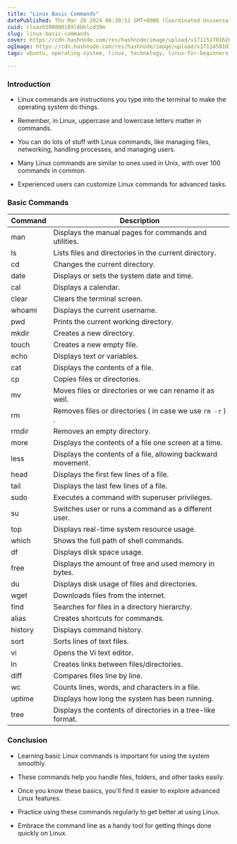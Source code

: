 ```yaml
---
title: "Linux Basic Commands"
datePublished: Thu Mar 28 2024 08:30:51 GMT+0000 (Coordinated Universal Time)
cuid: cluaz6598000i09l8bhlcd39m
slug: linux-basic-commands
cover: https://cdn.hashnode.com/res/hashnode/image/upload/v1711527816205/dc88f173-ecab-46b9-b197-31e478c2a5c7.png
ogImage: https://cdn.hashnode.com/res/hashnode/image/upload/v1711458101674/d5a7628b-5426-410f-b1a9-4ac11ccc234d.png
tags: ubuntu, operating-system, linux, technology, linux-for-beginners, linux-basics, linux-commands

---
```


### Introduction

* Linux commands are instructions you type into the terminal to make the operating system do things.
    
* Remember, in Linux, uppercase and lowercase letters matter in commands.
    
* You can do lots of stuff with Linux commands, like managing files, networking, handling processes, and managing users.
    
* Many Linux commands are similar to ones used in Unix, with over 100 commands in common.
    
* Experienced users can customize Linux commands for advanced tasks.
    

### Basic Commands

| Command | Description |
| --- | --- |
| man | Displays the manual pages for commands and utilities. |
| ls | Lists files and directories in the current directory. |
| cd | Changes the current directory. |
| date | Displays or sets the system date and time. |
| cal | Displays a calendar. |
| clear | Clears the terminal screen. |
| whoami | Displays the current username. |
| pwd | Prints the current working directory. |
| mkdir | Creates a new directory. |
| touch | Creates a new empty file. |
| echo | Displays text or variables. |
| cat | Displays the contents of a file. |
| cp | Copies files or directories. |
| mv | Moves files or directories or we can rename it as well. |
| rm | Removes files or directories ( in case we use `rm -r` ) . |
| rmdir | Removes an empty directory. |
| more | Displays the contents of a file one screen at a time. |
| less | Displays the contents of a file, allowing backward movement. |
| head | Displays the first few lines of a file. |
| tail | Displays the last few lines of a file. |
| sudo | Executes a command with superuser privileges. |
| su | Switches user or runs a command as a different user. |
| top | Displays real-time system resource usage. |
| which | Shows the full path of shell commands. |
| df | Displays disk space usage. |
| free | Displays the amount of free and used memory in bytes. |
| du | Displays disk usage of files and directories. |
| wget | Downloads files from the internet. |
| find | Searches for files in a directory hierarchy. |
| alias | Creates shortcuts for commands. |
| history | Displays command history. |
| sort | Sorts lines of text files. |
| vi | Opens the Vi text editor. |
| ln | Creates links between files/directories. |
| diff | Compares files line by line. |
| wc | Counts lines, words, and characters in a file. |
| uptime | Displays how long the system has been running. |
| tree | Displays the contents of directories in a tree-like format. |

### Conclusion

* Learning basic Linux commands is important for using the system smoothly.
    
* These commands help you handle files, folders, and other tasks easily.
    
* Once you know these basics, you'll find it easier to explore advanced Linux features.
    
* Practice using these commands regularly to get better at using Linux.
    
* Embrace the command line as a handy tool for getting things done quickly on Linux.